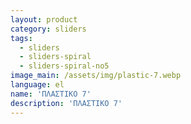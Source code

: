 ```yaml
---
layout: product
category: sliders
tags:
  - sliders
  - sliders-spiral
  - sliders-spiral-no5
image_main: /assets/img/plastic-7.webp
language: el
name: 'ΠΛΑΣΤΙΚΟ 7'
description: 'ΠΛΑΣΤΙΚΟ 7'
---
```

